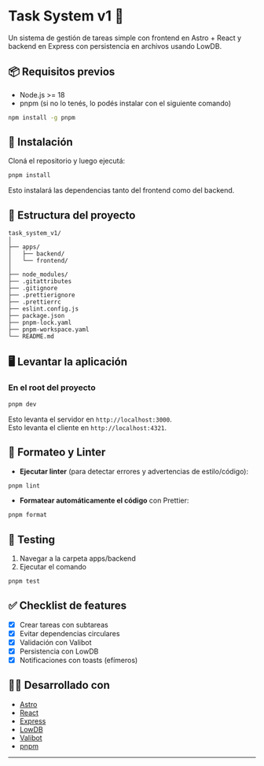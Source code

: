 # Task System v1 📝

Un sistema de gestión de tareas simple con frontend en Astro + React y backend en Express con persistencia en archivos usando LowDB.

## 📦 Requisitos previos

- Node.js >= 18
- pnpm (si no lo tenés, lo podés instalar con el siguiente comando)

```bash
npm install -g pnpm
```

## 🚀 Instalación

Cloná el repositorio y luego ejecutá:

```bash
pnpm install
```

Esto instalará las dependencias tanto del frontend como del backend.

## 📁 Estructura del proyecto

```
task_system_v1/
│
├── apps/
│   ├── backend/
│   └── frontend/
│
├── node_modules/
├── .gitattributes
├── .gitignore
├── .prettierignore
├── .prettierrc
├── eslint.config.js
├── package.json
├── pnpm-lock.yaml
├── pnpm-workspace.yaml
└── README.md

```

## 🖥️ Levantar la aplicación

### En el root del proyecto

```bash
pnpm dev
```

Esto levanta el servidor en `http://localhost:3000`.  
Esto levanta el cliente en `http://localhost:4321`.

## 🧹 Formateo y Linter

- **Ejecutar linter** (para detectar errores y advertencias de estilo/código):

```bash
pnpm lint
```

- **Formatear automáticamente el código** con Prettier:

```bash
pnpm format
```

## 🧪 Testing

1. Navegar a la carpeta apps/backend
2. Ejecutar el comando

```bash
pnpm test
```

## ✅ Checklist de features

- [x] Crear tareas con subtareas
- [x] Evitar dependencias circulares
- [x] Validación con Valibot
- [x] Persistencia con LowDB
- [x] Notificaciones con toasts (efímeros)

## 🧑‍💻 Desarrollado con

- [Astro](https://astro.build)
- [React](https://react.dev)
- [Express](https://expressjs.com/)
- [LowDB](https://github.com/typicode/lowdb)
- [Valibot](https://valibot.dev)
- [pnpm](https://pnpm.io)

---

